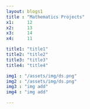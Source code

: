 ```yaml
---
layout: blogs1
title : "Mathematics Projects"
x1:     12
x2:     13
x3:     14
x4:     11

title1: "title1"
title2: "title2"
title3: "title3"
title4: "title4"

img1 : "/assets/img/ds.png"
img2 : "/assets/img/ds.png"
img3 : "img add"
img4 : "img add"

---
```


